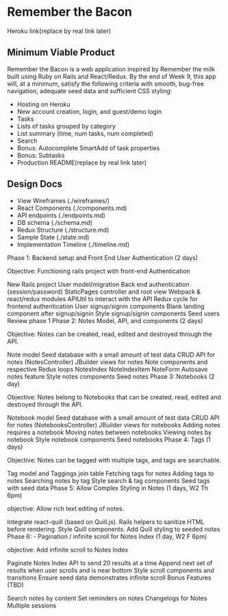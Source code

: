 # Remember the Bacon

Heroku link(replace by real link later)

## Minimum Viable Product

Remember the Bacon is a web application inspired by Remember the milk built using Ruby on Rails and React/Redux. By the end of Week 9, this app will, at a minimum, satisfy the following criteria with smooth, bug-free navigation, adequate seed data and sufficient CSS styling:

* Hosting on Heroku
* New account creation, login, and guest/demo login
* Tasks
* Lists of tasks grouped by category
* List summary (time, num tasks, num completed)
* Search
* Bonus: Autocomplete SmartAdd of task properties
* Bonus: Subtasks
* Production README(replace by real link later)

## Design Docs

* View Wireframes (./wireframes/)
* React Components (./components.md)
* API endpoints (./endpoints.md)
* DB schema (./schema.md)
* Redux Structure (./structure.md)
* Sample State (./state.md)
* Implementation Timeline (./timeline.md)

Phase 1: Backend setup and Front End User Authentication (2 days)

Objective: Functioning rails project with front-end Authentication

 New Rails project
 User model/migration
 Back end authentication (session/password)
 StaticPages controller and root view
 Webpack & react/redux modules
 APIUtil to interact with the API
 Redux cycle for frontend authentication
 User signup/signin components
 Blank landing component after signup/signin
 Style signup/signin components
 Seed users
 Review phase 1
Phase 2: Notes Model, API, and components (2 days)

Objective: Notes can be created, read, edited and destroyed through the API.

 Note model
 Seed database with a small amount of test data
 CRUD API for notes (NotesController)
 JBuilder views for notes
Note components and respective Redux loops
 NotesIndex
 NoteIndexItem
 NoteForm
 Autosave notes feature
 Style notes components
 Seed notes
Phase 3: Notebooks (2 day)

Objective: Notes belong to Notebooks that can be created, read, edited and destroyed through the API.

 Notebook model
 Seed database with a small amount of test data
 CRUD API for notes (NotebooksController)
 JBuilder views for notebooks
 Adding notes requires a notebook
 Moving notes between notebooks
 Viewing notes by notebook
 Style notebook components
 Seed notebooks
Phase 4: Tags (1 days)

Objective: Notes can be tagged with multiple tags, and tags are searchable.

 Tag model and Taggings join table
 Fetching tags for notes
 Adding tags to notes
 Searching notes by tag
 Style search & tag components
 Seed tags with seed data
Phase 5: Allow Complex Styling in Notes (1 days, W2 Th 6pm)

objective: Allow rich text editing of notes.

 Integrate react-quill (based on Quill.js).
 Rails helpers to sanitize HTML before rendering.
 Style Quill components.
 Add Quill styling to seeded notes
Phase 6: - Pagination / infinite scroll for Notes Index (1 day, W2 F 6pm)

objective: Add infinite scroll to Notes Index

 Paginate Notes Index API to send 20 results at a time
 Append next set of results when user scrolls and is near bottom
 Style scroll components and transitions
 Ensure seed data demonstrates infinite scroll
Bonus Features (TBD)

 Search notes by content
 Set reminders on notes
 Changelogs for Notes
 Multiple sessions
